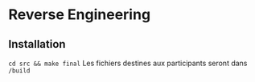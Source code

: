 # Reverse Engineering

## Installation

`cd src && make final`
Les fichiers destines aux participants seront dans `/build`
